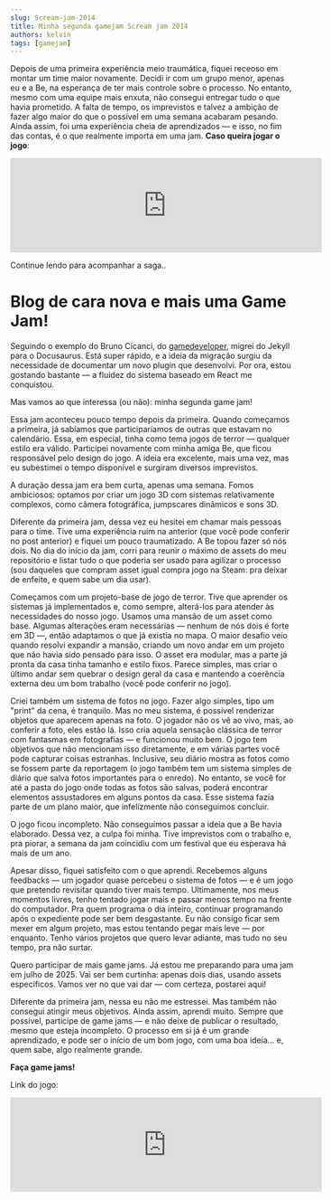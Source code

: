 ```yaml
---
slug: Scream-jam-2014
title: Minha segunda gamejam Scream jam 2014
authors: kelvin
tags: [gamejam]
---
```

Depois de uma primeira experiência meio traumática, fiquei receoso em montar um time maior novamente. Decidi ir com um grupo menor, apenas eu e a Be, na esperança de ter mais controle sobre o processo. No entanto, mesmo com uma equipe mais enxuta, não consegui entregar tudo o que havia prometido. A falta de tempo, os imprevistos e talvez a ambição de fazer algo maior do que o possível em uma semana acabaram pesando. Ainda assim, foi uma experiência cheia de aprendizados — e isso, no fim das contas, é o que realmente importa em uma jam.
**Caso queira jogar o jogo**:
<iframe frameborder="0" src="https://itch.io/embed/3059342" width="552" height="167"><a href="https://befinamor.itch.io/disbelief">Disbelief by Triz, Frost</a></iframe>

Continue lendo para acompanhar a saga..
<!-- truncate -->

# Blog de cara nova e mais uma Game Jam!
Seguindo o exemplo do Bruno Cicanci, do [gamedeveloper](http://gamedeveloper.com.br "gamedeveloper"), migrei do Jekyll para o Docusaurus. Está super rápido, e a ideia da migração surgiu da necessidade de documentar um novo plugin que desenvolvi. Por ora, estou gostando bastante — a fluidez do sistema baseado em React me conquistou.

Mas vamos ao que interessa (ou não): minha segunda game jam!

Essa jam aconteceu pouco tempo depois da primeira. Quando começamos a primeira, já sabíamos que participaríamos de outras que estavam no calendário. Essa, em especial, tinha como tema jogos de terror — qualquer estilo era válido. Participei novamente com minha amiga Be, que ficou responsável pelo design do jogo. A ideia era excelente, mais uma vez, mas eu subestimei o tempo disponível e surgiram diversos imprevistos.

A duração dessa jam era bem curta, apenas uma semana. Fomos ambiciosos: optamos por criar um jogo 3D com sistemas relativamente complexos, como câmera fotográfica, jumpscares dinâmicos e sons 3D.

Diferente da primeira jam, dessa vez eu hesitei em chamar mais pessoas para o time. Tive uma experiência ruim na anterior (que você pode conferir no post anterior) e fiquei um pouco traumatizado. A Be topou fazer só nós dois. No dia do início da jam, corri para reunir o máximo de assets do meu repositório e listar tudo o que poderia ser usado para agilizar o processo (sou daqueles que compram asset igual compra jogo na Steam: pra deixar de enfeite, e quem sabe um dia usar).

Começamos com um projeto-base de jogo de terror. Tive que aprender os sistemas já implementados e, como sempre, alterá-los para atender às necessidades do nosso jogo. Usamos uma mansão de um asset como base. Algumas alterações eram necessárias — nenhum de nós dois é forte em 3D —, então adaptamos o que já existia no mapa. O maior desafio veio quando resolvi expandir a mansão, criando um novo andar em um projeto que não havia sido pensado para isso. O asset era modular, mas a parte já pronta da casa tinha tamanho e estilo fixos. Parece simples, mas criar o último andar sem quebrar o design geral da casa e mantendo a coerência externa deu um bom trabalho (você pode conferir no jogo).

Criei também um sistema de fotos no jogo. Fazer algo simples, tipo um "print" da cena, é tranquilo. Mas no meu sistema, é possível renderizar objetos que aparecem apenas na foto. O jogador não os vê ao vivo, mas, ao conferir a foto, eles estão lá. Isso cria aquela sensação clássica de terror com fantasmas em fotografias — e funcionou muito bem. O jogo tem objetivos que não mencionam isso diretamente, e em várias partes você pode capturar coisas estranhas. Inclusive, seu diário mostra as fotos como se fossem parte da reportagem (o jogo também tem um sistema simples de diário que salva fotos importantes para o enredo). No entanto, se você for até a pasta do jogo onde todas as fotos são salvas, poderá encontrar elementos assustadores em alguns pontos da casa. Esse sistema fazia parte de um plano maior, que infelizmente não conseguimos concluir.

O jogo ficou incompleto. Não conseguimos passar a ideia que a Be havia elaborado. Dessa vez, a culpa foi minha. Tive imprevistos com o trabalho e, pra piorar, a semana da jam coincidiu com um festival que eu esperava há mais de um ano.

Apesar disso, fiquei satisfeito com o que aprendi. Recebemos alguns feedbacks — um jogador quase percebeu o sistema de fotos — e é um jogo que pretendo revisitar quando tiver mais tempo. Ultimamente, nos meus momentos livres, tenho tentado jogar mais e passar menos tempo na frente do computador. Pra quem programa o dia inteiro, continuar programando após o expediente pode ser bem desgastante. Eu não consigo ficar sem mexer em algum projeto, mas estou tentando pegar mais leve — por enquanto. Tenho vários projetos que quero levar adiante, mas tudo no seu tempo, pra não surtar.

Quero participar de mais game jams. Já estou me preparando para uma jam em julho de 2025. Vai ser bem curtinha: apenas dois dias, usando assets específicos. Vamos ver no que vai dar — com certeza, postarei aqui!

Diferente da primeira jam, nessa eu não me estressei. Mas também não consegui atingir meus objetivos. Ainda assim, aprendi muito. Sempre que possível, participe de game jams — e não deixe de publicar o resultado, mesmo que esteja incompleto. O processo em si já é um grande aprendizado, e pode ser o início de um bom jogo, com uma boa ideia... e, quem sabe, algo realmente grande.

**Faça game jams!**

Link do jogo:

<iframe frameborder="0" src="https://itch.io/embed/3059342" width="552" height="167"><a href="https://befinamor.itch.io/disbelief">Disbelief by Triz, Frost</a></iframe>
